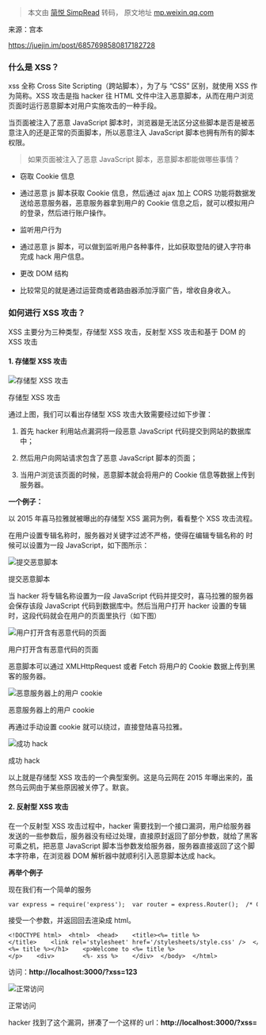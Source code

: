 > 本文由 [简悦 SimpRead](http://ksria.com/simpread/) 转码， 原文地址 [mp.weixin.qq.com](https://mp.weixin.qq.com/s/QKFvptFIKBVqM0P7M5Ciww)

来源：宫本

https://juejin.im/post/6857698580817182728

### 什么是 XSS？

xss 全称 Cross Site Scripting（跨站脚本），为了与 “CSS” 区别，就使用 XSS 作为简称。XSS 攻击是指 hacker 往 HTML 文件中注入恶意脚本，从而在用户浏览页面时运行恶意脚本对用户实施攻击的一种手段。

当页面被注入了恶意 JavaScript 脚本时，浏览器是无法区分这些脚本是否是被恶意注入的还是正常的页面脚本，所以恶意注入 JavaScript 脚本也拥有所有的脚本权限。

> 如果页面被注入了恶意 JavaScript 脚本，恶意脚本都能做哪些事情？

*   窃取 Cookie 信息
    

*   通过恶意 js 脚本获取 Cookie 信息，然后通过 ajax 加上 CORS 功能将数据发送给恶意服务器，恶意服务器拿到用户的 Cookie 信息之后，就可以模拟用户的登录，然后进行账户操作。
    

*   监听用户行为
    

*   通过恶意 js 脚本，可以做到监听用户各种事件，比如获取登陆的键入字符串完成 hack 用户信息。
    

*   更改 DOM 结构
    

*   比较常见的就是通过运营商或者路由器添加浮窗广告，增收自身收入。
    

### 如何进行 XSS 攻击？

XSS 主要分为三种类型，存储型 XSS 攻击，反射型 XSS 攻击和基于 DOM 的 XSS 攻击

#### 1. 存储型 XSS 攻击

![](https://mmbiz.qpic.cn/mmbiz_png/pfCCZhlbMQQv2rMdUwXTKMyoicMWiaS44SiameZw4Q0X9r47xUJjZVRsl5ZM0XEbU4meJPbWN1LVouqBqZ7ONoNQg/640?wx_fmt=png)存储型 XSS 攻击

存储型 XSS 攻击

通过上图，我们可以看出存储型 XSS 攻击大致需要经过如下步骤：

1.  首先 hacker 利用站点漏洞将一段恶意 JavaScript 代码提交到网站的数据库中；
    
2.  然后用户向网站请求包含了恶意 JavaScript 脚本的页面；
    
3.  当用户浏览该页面的时候，恶意脚本就会将用户的 Cookie 信息等数据上传到服务器。
    

**一个例子：**

以 2015 年喜马拉雅就被曝出的存储型 XSS 漏洞为例，看看整个 XSS 攻击流程。

在用户设置专辑名称时，服务器对关键字过滤不严格，使得在编辑专辑名称的 时候可以设置为一段 JavaScript，如下图所示：

![](https://mmbiz.qpic.cn/mmbiz_png/pfCCZhlbMQQv2rMdUwXTKMyoicMWiaS44SMbtmnBMtNEBY30HW1OD0Hhvy3mVtDm92zwLT3rAC4zpsy2TMqPQbqA/640?wx_fmt=png)提交恶意脚本

提交恶意脚本

当 hacker 将专辑名称设置为一段 JavaScript 代码并提交时，喜马拉雅的服务器会保存该段 JavaScript 代码到数据库中。然后当用户打开 hacker 设置的专辑时，这段代码就会在用户的页面里执行（如下图）

![](https://mmbiz.qpic.cn/mmbiz_png/pfCCZhlbMQQv2rMdUwXTKMyoicMWiaS44Sz5QjzpSf7MnMxYQxeQ1QeLiaBYsqXGInfV8ADwGPibTD9r5M6K3S7ib9Q/640?wx_fmt=png)用户打开含有恶意代码的页面

用户打开含有恶意代码的页面

恶意脚本可以通过 XMLHttpRequest 或者 Fetch 将用户的 Cookie 数据上传到黑客的服务器。

![](https://mmbiz.qpic.cn/mmbiz_png/pfCCZhlbMQQv2rMdUwXTKMyoicMWiaS44SVmLxx9ofibVeFibialOA7r7HE6NbFY2odnR89TDlicsTibbPbicNr1DITASQ/640?wx_fmt=png)恶意服务器上的用户 cookie

恶意服务器上的用户 cookie

再通过手动设置 cookie 就可以绕过，直接登陆喜马拉雅。

![](https://mmbiz.qpic.cn/mmbiz_png/pfCCZhlbMQQv2rMdUwXTKMyoicMWiaS44SfhsFsBrqvY8WPwfhhX89eLHyfbbUFrIIkU064wydMyrDtk408oA4IQ/640?wx_fmt=png)成功 hack

成功 hack

以上就是存储型 XSS 攻击的一个典型案例。这是乌云网在 2015 年曝出来的，虽然乌云网由于某些原因被关停了。默哀。

#### 2. 反射型 XSS 攻击

在一个反射型 XSS 攻击过程中，hacker 需要找到一个接口漏洞，用户给服务器发送的一些参数后，服务器没有经过处理，直接原封返回了部分参数，就给了黑客可乘之机，把恶意 JavaScript 脚本当参数发给服务器，服务器直接返回了这个脚本字符串，在浏览器 DOM 解析器中就顺利引入恶意脚本达成 hack。

**再举个例子**

现在我们有一个简单的服务

```
var express = require('express');  var router = express.Router();  /* GET home page. */  router.get('/', function(req, res, next) {   res.render('index', {     title: 'Express',      xss:req.query.xss     });  });  module.exports = router;
```

接受一个参数，并返回回去渲染成 html。

```
<!DOCTYPE html>  <html>  <head>    <title><%= title %></title>    <link rel='stylesheet' href='/stylesheets/style.css' />  </head>  <body>    <h1><%= title %></h1>    <p>Welcome to <%= title %></p>    <div>        <%- xss %>    </div>  </body>  </html>
```

访问：**http://localhost:3000/?xss=123**

![](https://mmbiz.qpic.cn/mmbiz_png/pfCCZhlbMQQv2rMdUwXTKMyoicMWiaS44SoCiciaRM9aH1pBAE36UibicZcl9peRuia4OHPoQJQLFFXNmic8DNozNCOKfw/640?wx_fmt=png)正常访问

正常访问

hacker 找到了这个漏洞，拼凑了一个这样的 url：****http://localhost:3000/?xss=<script src="xxx">< /script>****, 然后诱骗你点击后，在页面上就会运行恶意脚本。

值得注意的是，储存型 XSS 和反射性 XSS 有一个特别明显的区别就是反射型 XSS 是不会在服务器中存储脚本的，所有诱骗用户的方式也不同，hack 储存型 XSS 的工作量主要在如果上传恶意脚本，剩下的就要等用户点击正常网页，反射型则需要诱骗用户主动点击包含漏洞 url。

#### 3. 基于 DOM 的 XSS 攻击

一般来说，hacker 是劫持不了正常的传输网络，但如果有内鬼能通过中间人代理劫持 html 传输，就可以修改 html 文件在其中任意穿插恶意脚本，再发送给用户。一般来说，这种情况出现于运营商中间，所以基于 DOM 的 XSS 我觉得应该称为基于内鬼的 XSS 攻击（狗头）。

### 如何阻止 XSS 攻击

1.  存储型和反射型 XSS 都是服务器没有严格检测用户输入数据，即**不能相信用户的任何输入**。通过给用户输入做过滤，例如将用户输入：`<script src='xxx'></script>`转码，成`&lt;scriptscr='xxx'&gt;&lt;/script&gt;`, 这样浏览器的 DOM 解析器就不能运行恶意脚本。
    
2.  对于基于 DOM 的 XSS 攻击，使用 HTTPS 进行传输 html，可以避免中间人能更改 html 文件。
    
3.  充分利用 CSP，严格实施 CSP 操作，可以有效防范 XSS 攻击。
    

1.  限制加载其他域下的资源文件，这样即使黑客插入了一个 JavaScript 文件，这个 JavaScript 文件也是无法被加载的；
    
2.  禁止向第三方域提交数据，这样用户数据也不会外泄；
    
3.  禁止执行内联脚本和未授权的脚本；还提供了上报机制，这样可以帮助我们尽快发现有哪些 XSS 攻击，以便尽快修复问题。
    

5.  使用 HttpOnly 属性。避免 js 脚本操作 cookie，即使页面被注入了恶意 JavaScript 脚本，也是无法获取到设置了 HttpOnly 的数据。因此一些比较重要的数据我们建议设置 HttpOnly 标志。
    

### 总结

XSS 攻击就是黑客往页面中注入恶意脚本，然后将页面的一些重要数据上传到恶意服务器。

常见的三种 XSS 攻击模式是存储型 XSS 攻击、反射型 XSS 攻击和基于 DOM 的 XSS 攻击。

这三种攻击方式的共同点是都需要往用户的页面中注入恶意脚本，然后再通过恶意脚本将用户数据上传到黑客的恶意服务器上。而三者的不同点在于注入的方式不一样，有通过服务器漏洞来进行注入的，还有在客户端直接注入的。

针对这些 XSS 攻击，主要有三种防范策略，第一种是通过服务器对输入的内容进行过滤或者转码，第二种是充分利用好 CSP，第三种是使用 HttpOnly 来保护重要的 Cookie 信息。

当然除了以上策略之外，我们还可以通过添加验证码防止脚本冒充用户提交危险操作。而对于一些不受信任的输入，还可以限制其输入长度，这样可以增大 XSS 攻击的难度。
